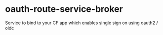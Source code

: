 # oauth-route-service-broker
Service to bind to your CF app which enables single sign on using oauth2 / oidc
